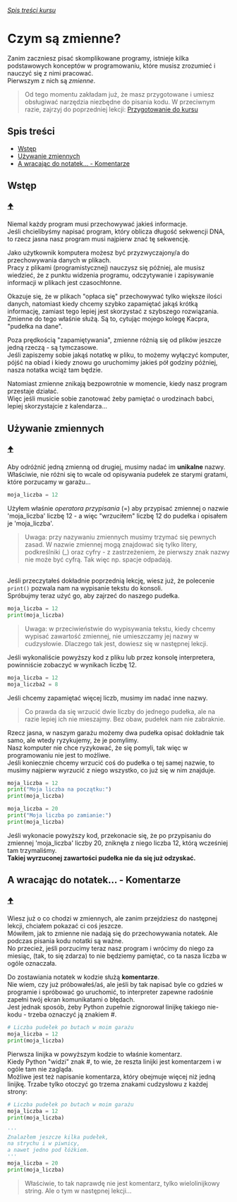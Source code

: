 *[Spis treści kursu](<../README.md#spis-treści>)*

# Czym są zmienne?

Zanim zaczniesz pisać skomplikowane programy, istnieje kilka podstawowych konceptów w programowaniu, które musisz zrozumieć i nauczyć się z nimi pracować.
<br/>Pierwszym z nich są *zmienne*.

> Od tego momentu zakładam już, że masz przygotowane i umiesz obsługiwać narzędzia niezbędne do pisania kodu. W przeciwnym razie, zajrzyj do poprzedniej lekcji: [Przygotowanie do kursu](<Przygotowanie do kursu.md>)

## Spis treści
- [Wstęp](#wstęp)
- [Używanie zmiennych](#używanie-zmiennych)
- [A wracając do notatek... - Komentarze](#a-wracając-do-notatek---komentarze)

## Wstęp
### [🠉](#spis-treści)
Niemal każdy program musi przechowywać jakieś informacje.
<br/>Jeśli chcielibyśmy napisać program, który oblicza długość sekwencji DNA, to rzecz jasna nasz program musi najpierw znać tę sekwencję.

Jako użytkownik komputera możesz być przyzwyczajony/a do przechowywania danych w plikach.
<br/>Pracy z plikami (programistycznej) nauczysz się później, ale musisz wiedzieć, że z punktu widzenia programu, odczytywanie i zapisywanie informacji w plikach jest czasochłonne.

Okazuje się, że w plikach "opłaca się" przechowywać tylko większe ilości danych, natomiast kiedy chcemy szybko zapamiętać jakąś krótką informację, zamiast tego lepiej jest skorzystać z szybszego rozwiązania.
<br/>Zmienne do tego właśnie służą. Są to, cytując mojego kolegę Kacpra, "pudełka na dane".

Poza prędkością "zapamiętywania", zmienne różnią się od plików jeszcze jedną rzeczą - są tymczasowe.
<br/>Jeśli zapiszemy sobie jakąś notatkę w pliku, to możemy wyłączyć komputer, pójść na obiad i kiedy znowu go uruchomimy jakieś pół godziny później, nasza notatka wciąż tam będzie.

Natomiast zmienne znikają bezpowrotnie w momencie, kiedy nasz program przestaje działać.
<br/>Więc jeśli musicie sobie zanotować żeby pamiętać o urodzinach babci, lepiej skorzystajcie z kalendarza...

## Używanie zmiennych
### [🠉](#spis-treści)
Aby odróżnić jedną zmienną od drugiej, musimy nadać im **unikalne** nazwy.
<br/>Właściwie, nie różni się to wcale od opisywania pudełek ze starymi gratami, które porzucamy w garażu...

```py
moja_liczba = 12
```

Użyłem właśnie *operatora przypisania* (=) aby przypisać zmiennej o nazwie 'moja_liczba' liczbę 12 - a więc "wrzuciłem" liczbę 12 do pudełka i opisałem je 'moja_liczba'.

> Uwaga: przy nazywaniu zmiennych musimy trzymać się pewnych zasad. W nazwie zmiennej mogą znajdować się tylko litery, podkreślniki (_) oraz cyfry - z zastrzeżeniem, że pierwszy znak nazwy nie może być cyfrą. Tak więc np. spacje odpadają.

<br/>Jeśli przeczytałeś dokładnie poprzednią lekcję, wiesz już, że polecenie `print()` pozwala nam na wypisanie tekstu do konsoli.
<br/>Spróbujmy teraz użyć go, aby zajrzeć do naszego pudełka.

```py
moja_liczba = 12
print(moja_liczba)
```
> Uwaga: w przeciwieństwie do wypisywania tekstu, kiedy chcemy wypisać zawartość zmiennej, nie umieszczamy jej nazwy w cudzysłowie. Dlaczego tak jest, dowiesz się w następnej lekcji.

Jeśli wykonaliście powyższy kod z pliku lub przez konsolę interpretera, powinniście zobaczyć w wynikach liczbę 12.

```py
moja_liczba = 12
moja_liczba2 = 8
```

Jeśli chcemy zapamiętać więcej liczb, musimy im nadać inne nazwy.
> Co prawda da się wrzucić dwie liczby do jednego pudełka, ale na razie lepiej ich nie mieszajmy. Bez obaw, pudełek nam nie zabraknie.

Rzecz jasna, w naszym garażu możemy dwa pudełka opisać dokładnie tak samo, ale wtedy ryzykujemy, że je pomylimy.
<br/>Nasz komputer nie chce ryzykować, że się pomyli, tak więc w programowaniu nie jest to możliwe.
<br/>Jeśli koniecznie chcemy wrzucić coś do pudełka o tej samej nazwie, to musimy najpierw wyrzucić z niego wszystko, co już się w nim znajduje.

```py
moja_liczba = 12
print("Moja liczba na początku:")
print(moja_liczba)

moja_liczba = 20
print("Moja liczba po zamianie:")
print(moja_liczba)
```

Jeśli wykonacie powyższy kod, przekonacie się, że po przypisaniu do zmiennej 'moja_liczba' liczby 20, zniknęła z niego liczba 12, którą wcześniej tam trzymaliśmy.
<br/>**Takiej wyrzuconej zawartości pudełka nie da się już odzyskać.**

## A wracając do notatek... - Komentarze
### [🠉](#spis-treści)
Wiesz już o co chodzi w zmiennych, ale zanim przejdziesz do następnej lekcji, chciałem pokazać ci coś jeszcze.
<br/>Mówiłem, jak to zmienne nie nadają się do przechowywania notatek. Ale podczas pisania kodu notatki są ważne.
<br/>No przecież, jeśli porzucimy teraz nasz program i wrócimy do niego za miesiąc, (tak, to się zdarza) to nie będziemy pamiętać, co ta nasza liczba w ogóle oznaczała.

Do zostawiania notatek w kodzie służą **komentarze**.
<br/>Nie wiem, czy już próbowałeś/aś, ale jeśli by tak napisać byle co gdzieś w programie i spróbować go uruchomić, to interpreter zapewne radośnie zapełni twój ekran komunikatami o błędach.
<br/>Jest jednak sposób, żeby Python zupełnie zignorował linijkę takiego nie-kodu - trzeba oznaczyć ją znakiem #.

```py
# Liczba pudełek po butach w moim garażu
moja_liczba = 12
print(moja_liczba)
```

Pierwsza linijka w powyższym kodzie to właśnie komentarz.
<br/>Kiedy Python "widzi" znak #, to wie, że reszta linijki jest komentarzem i w ogóle tam nie zagląda.
<br/>Możliwe jest też napisanie komentarza, który obejmuje więcej niż jedną linijkę. Trzabe tylko otoczyć go trzema znakami cudzysłowu z każdej strony:

```py
# Liczba pudełek po butach w moim garażu
moja_liczba = 12
print(moja_liczba)

'''
Znalazłem jeszcze kilka pudełek,
na strychu i w piwnicy,
a nawet jedno pod łóżkiem.
'''
moja_liczba = 20
print(moja_liczba)
```

> Właściwie, to tak naprawdę nie jest komentarz, tylko wielolinijkowy string. Ale o tym w następnej lekcji...
